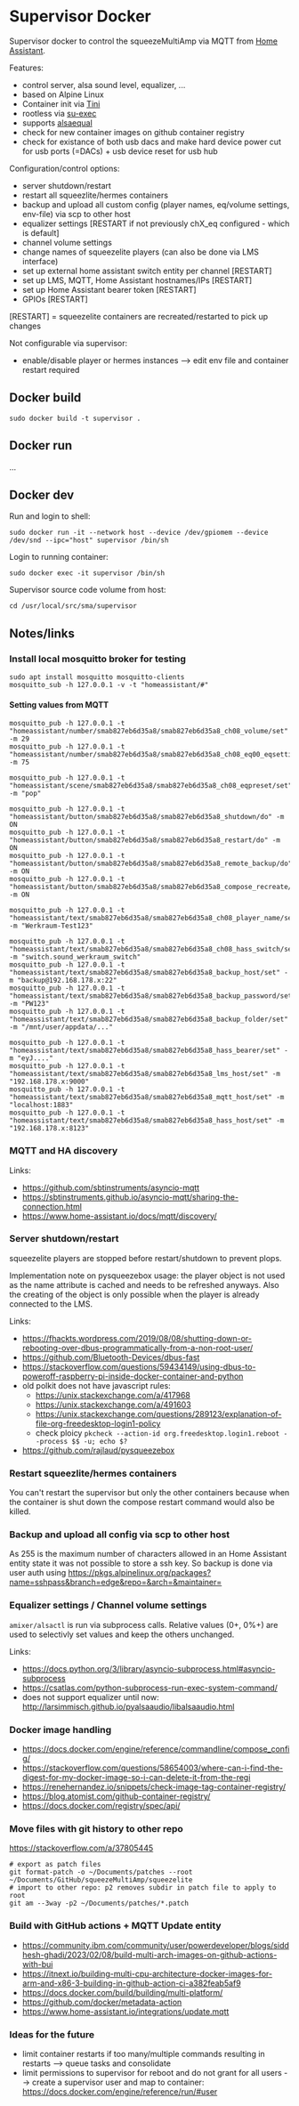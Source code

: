 # Supervisor Docker

Supervisor docker to control the squeezeMultiAmp via MQTT from [Home Assistant](https://www.home-assistant.io/). 

Features:
* control server, alsa sound level, equalizer, ...
* based on Alpine Linux
* Container init via [Tini](https://github.com/krallin/tini)
* rootless via [su-exec](https://github.com/ncopa/su-exec)
* supports [alsaequal](https://github.com/raedwulf/alsaequal)
* check for new container images on github container registry
* check for existance of both usb dacs and make hard device power cut for usb ports (=DACs) + usb device reset for usb hub

Configuration/control options:
* server shutdown/restart
* restart all squeezlite/hermes containers
* backup and upload all custom config (player names, eq/volume settings, env-file) via scp to other host
* equalizer settings [RESTART if not previously chX_eq configured - which is default]
* channel volume settings
* change names of squeezelite players (can also be done via LMS interface)
* set up external home assistant switch entity per channel [RESTART]
* set up LMS, MQTT, Home Assistant hostnames/IPs [RESTART]
* set up Home Assistant bearer token [RESTART]
* GPIOs [RESTART]

[RESTART] = squeezelite containers are recreated/restarted to pick up changes

Not configurable via supervisor:
* enable/disable player or hermes instances --> edit env file and container restart required

## Docker build

```
sudo docker build -t supervisor .
```

## Docker run

...

## Docker dev

Run and login to shell:
```
sudo docker run -it --network host --device /dev/gpiomem --device /dev/snd --ipc="host" supervisor /bin/sh
```
Login to running container:
```
sudo docker exec -it supervisor /bin/sh
```
Supervisor source code volume from host:
```
cd /usr/local/src/sma/supervisor
```

## Notes/links

### Install local mosquitto broker for testing

```
sudo apt install mosquitto mosquitto-clients
mosquitto_sub -h 127.0.0.1 -v -t "homeassistant/#"
```

#### Setting values from MQTT

```
mosquitto_pub -h 127.0.0.1 -t "homeassistant/number/smab827eb6d35a8/smab827eb6d35a8_ch08_volume/set" -m 29
mosquitto_pub -h 127.0.0.1 -t "homeassistant/number/smab827eb6d35a8/smab827eb6d35a8_ch08_eq00_eqsetting/set" -m 75

mosquitto_pub -h 127.0.0.1 -t "homeassistant/scene/smab827eb6d35a8/smab827eb6d35a8_ch08_eqpreset/set" -m "pop"

mosquitto_pub -h 127.0.0.1 -t "homeassistant/button/smab827eb6d35a8/smab827eb6d35a8_shutdown/do" -m ON
mosquitto_pub -h 127.0.0.1 -t "homeassistant/button/smab827eb6d35a8/smab827eb6d35a8_restart/do" -m ON
mosquitto_pub -h 127.0.0.1 -t "homeassistant/button/smab827eb6d35a8/smab827eb6d35a8_remote_backup/do" -m ON
mosquitto_pub -h 127.0.0.1 -t "homeassistant/button/smab827eb6d35a8/smab827eb6d35a8_compose_recreate/do" -m ON

mosquitto_pub -h 127.0.0.1 -t "homeassistant/text/smab827eb6d35a8/smab827eb6d35a8_ch08_player_name/set" -m "Werkraum-Test123"

mosquitto_pub -h 127.0.0.1 -t "homeassistant/text/smab827eb6d35a8/smab827eb6d35a8_ch08_hass_switch/set" -m "switch.sound_werkraum_switch"
mosquitto_pub -h 127.0.0.1 -t "homeassistant/text/smab827eb6d35a8/smab827eb6d35a8_backup_host/set" -m "backup@192.168.178.x:22"
mosquitto_pub -h 127.0.0.1 -t "homeassistant/text/smab827eb6d35a8/smab827eb6d35a8_backup_password/set" -m "PW123"
mosquitto_pub -h 127.0.0.1 -t "homeassistant/text/smab827eb6d35a8/smab827eb6d35a8_backup_folder/set" -m "/mnt/user/appdata/..."

mosquitto_pub -h 127.0.0.1 -t "homeassistant/text/smab827eb6d35a8/smab827eb6d35a8_hass_bearer/set" -m "eyJ...."
mosquitto_pub -h 127.0.0.1 -t "homeassistant/text/smab827eb6d35a8/smab827eb6d35a8_lms_host/set" -m "192.168.178.x:9000"
mosquitto_pub -h 127.0.0.1 -t "homeassistant/text/smab827eb6d35a8/smab827eb6d35a8_mqtt_host/set" -m "localhost:1883"
mosquitto_pub -h 127.0.0.1 -t "homeassistant/text/smab827eb6d35a8/smab827eb6d35a8_hass_host/set" -m "192.168.178.x:8123"
```

### MQTT and HA discovery

Links:
* https://github.com/sbtinstruments/asyncio-mqtt
* https://sbtinstruments.github.io/asyncio-mqtt/sharing-the-connection.html
* https://www.home-assistant.io/docs/mqtt/discovery/

### Server shutdown/restart

squeezelite players are stopped before restart/shutdown to prevent plops.

Implementation note on pysqueezebox usage: the player object is not used as the name attribute is cached and needs to be refreshed anyways. Also the creating of the object is only possible when the player is already connected to the LMS.

Links:
* https://fhackts.wordpress.com/2019/08/08/shutting-down-or-rebooting-over-dbus-programmatically-from-a-non-root-user/
* https://github.com/Bluetooth-Devices/dbus-fast
* https://stackoverflow.com/questions/59434149/using-dbus-to-poweroff-raspberry-pi-inside-docker-container-and-python
* old polkit does not have javascript rules: 
  - https://unix.stackexchange.com/a/417968 
  - https://unix.stackexchange.com/a/491603
  - https://unix.stackexchange.com/questions/289123/explanation-of-file-org-freedesktop-login1-policy
  - check ploicy `pkcheck --action-id org.freedesktop.login1.reboot --process $$ -u; echo $?`
* https://github.com/rajlaud/pysqueezebox 

### Restart squeezlite/hermes containers

You can't restart the supervisor but only the other containers because when the container is shut down the compose restart command would also be killed.

### Backup and upload all config via scp to other host

As 255 is the maximum number of characters allowed in an Home Assistant entity state it was not possible to store a ssh key.
So backup is done via user auth using https://pkgs.alpinelinux.org/packages?name=sshpass&branch=edge&repo=&arch=&maintainer=

### Equalizer settings / Channel volume settings

`amixer/alsactl` is run via subprocess calls. Relative values (0+, 0%+) are used to selectivly set values and keep the others unchanged.

Links:
* https://docs.python.org/3/library/asyncio-subprocess.html#asyncio-subprocess
* https://csatlas.com/python-subprocess-run-exec-system-command/
* does not support equalizer until now: http://larsimmisch.github.io/pyalsaaudio/libalsaaudio.html

### Docker image handling

* https://docs.docker.com/engine/reference/commandline/compose_config/
* https://stackoverflow.com/questions/58654003/where-can-i-find-the-digest-for-my-docker-image-so-i-can-delete-it-from-the-regi
* https://renehernandez.io/snippets/check-image-tag-container-registry/
* https://blog.atomist.com/github-container-registry/
* https://docs.docker.com/registry/spec/api/

### Move files with git history to other repo

https://stackoverflow.com/a/37805445

```
# export as patch files
git format-patch -o ~/Documents/patches --root ~/Documents/GitHub/squeezeMultiAmp/squeezelite
# import to other repo: p2 removes subdir in patch file to apply to root
git am --3way -p2 ~/Documents/patches/*.patch
```

### Build with GitHub actions + MQTT Update entity

* https://community.ibm.com/community/user/powerdeveloper/blogs/siddhesh-ghadi/2023/02/08/build-multi-arch-images-on-github-actions-with-bui
* https://itnext.io/building-multi-cpu-architecture-docker-images-for-arm-and-x86-3-building-in-github-action-ci-a382feab5af9
* https://docs.docker.com/build/building/multi-platform/
* https://github.com/docker/metadata-action
* https://www.home-assistant.io/integrations/update.mqtt

### Ideas for the future

* limit container restarts if too many/multiple commands resulting in restarts --> queue tasks and consolidate
* limit permissions to supervisor for reboot and do not grant for all users --> create a supervisor user and map to container: https://docs.docker.com/engine/reference/run/#user